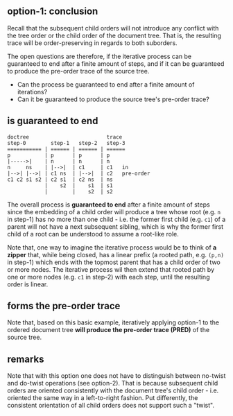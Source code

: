 
<!-- ======================================================================= -->
## option-1: conclusion

Recall that the subsequent child orders will not introduce any conflict with
the tree order or the child order of the document tree. That is, the resulting
trace will be order-preserving in regards to both suborders.

The open questions are therefore, if the iterative process can be guaranteed
to end after a finite amount of steps, and if it can be guaranteed to produce
the pre-order trace of the source tree.

- Can the process be guaranteed to end after a finite amount of iterations?
- Can it be guaranteed to produce the source tree's pre-order trace?

<!-- ======================================================================= -->
## is guaranteed to end

```
doctree                         trace
step-0        step-1   step-2   step-3
=========== | ====== | ====== | ======
p           | p      | p      | p
|----->|    | n      | n      | n
n     ns    | |-->|  | c1     | c1   in
|-->| |-->| | c1 ns  | |-->|  | c2   pre-order
c1 c2 s1 s2 | c2 s1  | c2 ns  | ns
            |    s2  |    s1  | s1
            |        |    s2  | s2
```

The overall process is **guaranteed to end** after a finite amount of steps
since the embedding of a child order will produce a tree whose root (e.g.
`n` in step-1) has no more than one child - i.e. the former first child (e.g.
`c1`) of a parent will not have a next subsequent sibling, which is why the
former first child of a root can be understood to assume a root-like role.

Note that, one way to imagine the iterative process would be to think of
**a zipper** that, while being closed, has a linear prefix (a rooted path,
e.g. `(p,n)` in step-1) which ends with the topmost parent that has a
child order of two or more nodes. The iterative process wil then extend
that rooted path by one or more nodes (e.g. `c1` in step-2) with each step,
until the resulting order is linear.

<!-- ======================================================================= -->
## forms the pre-order trace

Note that, based on this basic example, iteratively applying option-1 to the
ordered document tree **will produce the pre-order trace (PRED)** of the
source tree.

<!-- ======================================================================= -->
## remarks

Note that with this option one does not have to distinguish between no-twist
and do-twist operations (see option-2). That is because subsequent child orders
are oriented consistently with the document tree's child order - i.e. oriented
the same way in a left-to-right fashion. Put differently, the consistent
orientation of all child orders does not support such a "twist".
